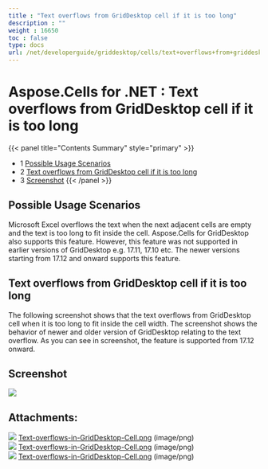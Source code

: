 ```yaml
---
title : "Text overflows from GridDesktop cell if it is too long" 
description : "" 
weight : 16650 
toc : false
type: docs
url: /net/developerguide/griddesktop/cells/text+overflows+from+griddesktop+cell+if+it+is+too+long/
---
```


# Aspose.Cells for .NET : Text overflows from GridDesktop cell if it is too long


{{< panel title="Contents Summary" style="primary" >}}
*   1 [Possible Usage Scenarios](#possible-usage-scenarios)
*   2 [Text overflows from GridDesktop cell if it is too long](#text-overflows-from-griddesktop-cell-if-it-is-too-long)
*   3 [Screenshot](#screenshot)
{{< /panel >}}
 

## Possible Usage Scenarios

Microsoft Excel overflows the text when the next adjacent cells are empty and the text is too long to fit inside the cell. Aspose.Cells for GridDesktop also supports this feature. However, this feature was not supported in earlier versions of GridDesktop e.g. 17.11, 17.10 etc. The newer versions starting from 17.12 and onward supports this feature.

## Text overflows from GridDesktop cell if it is too long

The following screenshot shows that the text overflows from GridDesktop cell when it is too long to fit inside the cell width. The screenshot shows the behavior of newer and older version of GridDesktop relating to the text overflow. As you can see in screenshot, the feature is supported from 17.12 onward.

## Screenshot

![](https://docs2.aspose.com/cells/net/attachments/60229445/60489796.png)

## Attachments:

![](https://docs2.aspose.com/cells/net/images/icons/bullet_blue.gif) [Text-overflows-in-GridDesktop-Cell.png](https://docs2.aspose.com/cells/net/attachments/60229445/60489797.png) (image/png)  
![](https://docs2.aspose.com/cells/net/images/icons/bullet_blue.gif) [Text-overflows-in-GridDesktop-Cell.png](https://docs2.aspose.com/cells/net/attachments/60229445/60489798.png) (image/png)  
![](https://docs2.aspose.com/cells/net/images/icons/bullet_blue.gif) [Text-overflows-in-GridDesktop-Cell.png](https://docs2.aspose.com/cells/net/attachments/60229445/60489796.png) (image/png)  

